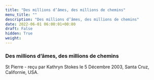 ```yaml
---
title: "Des millions d’âmes, des millions de chemins"
menu_title: ""
description: "Des millions d’âmes, des millions de chemins"
date: 2022-06-01 06:00:01+00:80
draft: False
hidden: True
weight:
---
```

### Des millions d’âmes, des millions de chemins

St Pierre - reçu par Kathryn Stokes le 5 Décembre 2003, Santa Cruz, Californie, USA.



